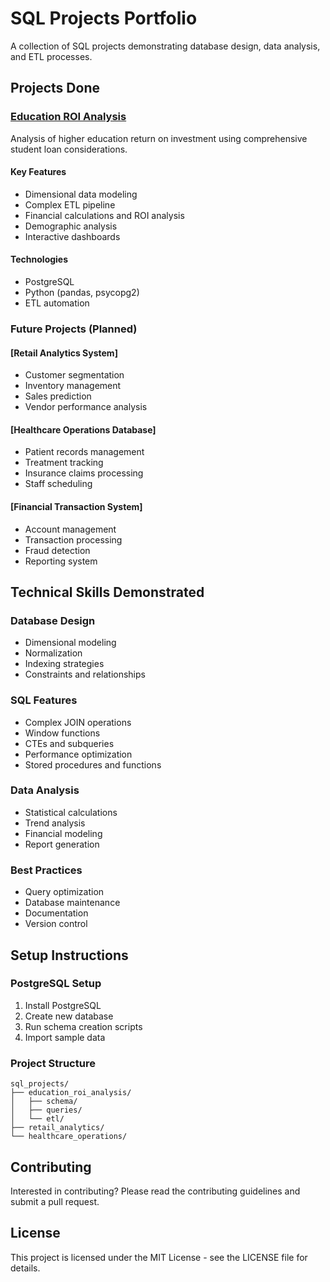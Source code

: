 # SQL Projects Portfolio

A collection of SQL projects demonstrating database design, data analysis, and ETL processes.

## Projects Done

### [Education ROI Analysis](/education_roi_analysis)
Analysis of higher education return on investment using comprehensive student loan considerations.

#### Key Features
- Dimensional data modeling
- Complex ETL pipeline
- Financial calculations and ROI analysis
- Demographic analysis
- Interactive dashboards

#### Technologies
- PostgreSQL
- Python (pandas, psycopg2)
- ETL automation

### Future Projects (Planned)

#### [Retail Analytics System]
- Customer segmentation
- Inventory management
- Sales prediction
- Vendor performance analysis

#### [Healthcare Operations Database]
- Patient records management
- Treatment tracking
- Insurance claims processing
- Staff scheduling

#### [Financial Transaction System]
- Account management
- Transaction processing
- Fraud detection
- Reporting system

## Technical Skills Demonstrated

### Database Design
- Dimensional modeling
- Normalization
- Indexing strategies
- Constraints and relationships

### SQL Features
- Complex JOIN operations
- Window functions
- CTEs and subqueries
- Performance optimization
- Stored procedures and functions

### Data Analysis
- Statistical calculations
- Trend analysis
- Financial modeling
- Report generation

### Best Practices
- Query optimization
- Database maintenance
- Documentation
- Version control

## Setup Instructions

### PostgreSQL Setup
1. Install PostgreSQL
2. Create new database
3. Run schema creation scripts
4. Import sample data

### Project Structure
```
sql_projects/
├── education_roi_analysis/
│   ├── schema/
│   ├── queries/
│   └── etl/
├── retail_analytics/
└── healthcare_operations/
```

## Contributing
Interested in contributing? Please read the contributing guidelines and submit a pull request.

## License
This project is licensed under the MIT License - see the LICENSE file for details.